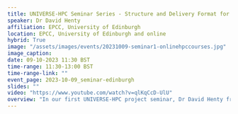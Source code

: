 ```yaml
---
title: UNIVERSE-HPC Seminar Series - Structure and Delivery Format for Online HPC Courses
speaker: Dr David Henty
affiliation: EPCC, University of Edinburgh
location: EPCC, University of Edinburgh and online
hybrid: True
image: "/assets/images/events/20231009-seminar1-onlinehpccourses.jpg"
image_caption: 
date: 09-10-2023 11:30 BST
time-range: 11:30-13:00 BST
time-range-link: ""
event_page: 2023-10-09_seminar-edinburgh
slides: ""
video: "https://www.youtube.com/watch?v=qlKqCcD-UlU"
overview: "In our first UNIVERSE-HPC project seminar, Dr David Henty from EPCC, University of Edinburgh will discuss the pros and cons of a variety of formats for course delivery that EPCC has used for online training before, during and after the pandemic. Join us in-person at the University of Edinburgh or online for this hybrid seminar."
---
```

